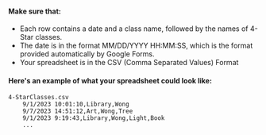 #### Make sure that:

- Each row contains a date and a class name, followed by the names of 4-Star classes.
- The date is in the format MM/DD/YYYY HH:MM:SS, which is the format provided automatically by Google Forms.
- Your spreadsheet is in the CSV (Comma Separated Values) Format



#### Here's an example of what your spreadsheet could look like:

    4-StarClasses.csv
        9/1/2023 10:01:10,Library,Wong
        9/7/2023 14:51:12,Art,Wong,Tree
        9/1/2023 9:19:43,Library,Wong,Light,Book
        ...